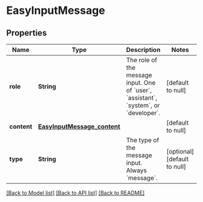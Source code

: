 # EasyInputMessage
## Properties

| Name | Type | Description | Notes |
|------------ | ------------- | ------------- | -------------|
| **role** | **String** | The role of the message input. One of &#x60;user&#x60;, &#x60;assistant&#x60;, &#x60;system&#x60;, or &#x60;developer&#x60;.  | [default to null] |
| **content** | [**EasyInputMessage_content**](EasyInputMessage_content.md) |  | [default to null] |
| **type** | **String** | The type of the message input. Always &#x60;message&#x60;.  | [optional] [default to null] |

[[Back to Model list]](../README.md#documentation-for-models) [[Back to API list]](../README.md#documentation-for-api-endpoints) [[Back to README]](../README.md)

